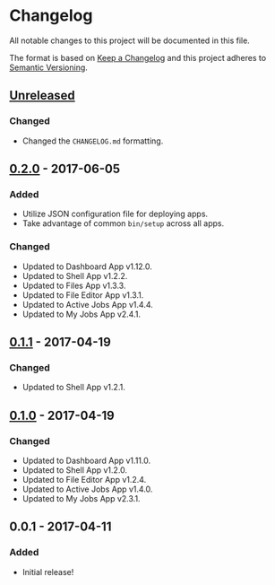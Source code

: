 # Changelog

All notable changes to this project will be documented in this file.

The format is based on [Keep a Changelog](http://keepachangelog.com/en/1.0.0/)
and this project adheres to [Semantic Versioning](http://semver.org/spec/v2.0.0.html).

## [Unreleased]

### Changed

- Changed the `CHANGELOG.md` formatting.

## [0.2.0] - 2017-06-05

### Added

- Utilize JSON configuration file for deploying apps.
- Take advantage of common `bin/setup` across all apps.

### Changed

- Updated to Dashboard App v1.12.0.
- Updated to Shell App v1.2.2.
- Updated to Files App v1.3.3.
- Updated to File Editor App v1.3.1.
- Updated to Active Jobs App v1.4.4.
- Updated to My Jobs App v2.4.1.

## [0.1.1] - 2017-04-19

### Changed

- Updated to Shell App v1.2.1.

## [0.1.0] - 2017-04-19

### Changed

- Updated to Dashboard App v1.11.0.
- Updated to Shell App v1.2.0.
- Updated to File Editor App v1.2.4.
- Updated to Active Jobs App v1.4.0.
- Updated to My Jobs App v2.3.1.

## 0.0.1 - 2017-04-11

### Added

- Initial release!

[Unreleased]: https://github.com/OSC/ood-apps-installer/compare/v0.2.0...HEAD
[0.2.0]: https://github.com/OSC/ood-apps-installer/compare/v0.1.1...v0.2.0
[0.1.1]: https://github.com/OSC/ood-apps-installer/compare/v0.1.0...v0.1.1
[0.1.0]: https://github.com/OSC/ood-apps-installer/compare/v0.0.1...v0.1.0
